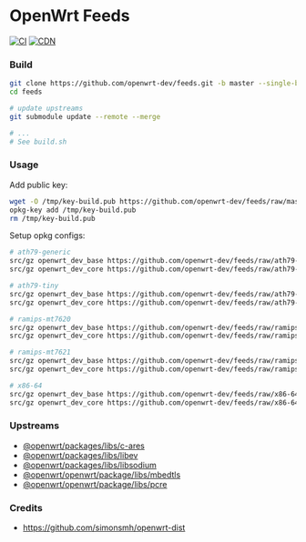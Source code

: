 # OpenWrt Feeds

[![CI](https://github.com/openwrt-dev/feeds/workflows/CI/badge.svg)](https://github.com/openwrt-dev/feeds)
[![CDN](https://data.jsdelivr.com/v1/package/gh/openwrt-dev/feeds/badge?style=rounded)](https://cdn.jsdelivr.net/gh/openwrt-dev/feeds/)

### Build

```bash
git clone https://github.com/openwrt-dev/feeds.git -b master --single-branch --recurse-submodules -j4
cd feeds

# update upstreams
git submodule update --remote --merge

# ...
# See build.sh
```

### Usage

Add public key:
```bash
wget -O /tmp/key-build.pub https://github.com/openwrt-dev/feeds/raw/master/key-build.pub
opkg-key add /tmp/key-build.pub
rm /tmp/key-build.pub
```

Setup opkg configs:
```bash
# ath79-generic
src/gz openwrt_dev_base https://github.com/openwrt-dev/feeds/raw/ath79-generic/base
src/gz openwrt_dev_core https://github.com/openwrt-dev/feeds/raw/ath79-generic/core

# ath79-tiny
src/gz openwrt_dev_base https://github.com/openwrt-dev/feeds/raw/ath79-tiny/base
src/gz openwrt_dev_core https://github.com/openwrt-dev/feeds/raw/ath79-tiny/core

# ramips-mt7620
src/gz openwrt_dev_base https://github.com/openwrt-dev/feeds/raw/ramips-mt7620/base
src/gz openwrt_dev_core https://github.com/openwrt-dev/feeds/raw/ramips-mt7620/core

# ramips-mt7621
src/gz openwrt_dev_base https://github.com/openwrt-dev/feeds/raw/ramips-mt7621/base
src/gz openwrt_dev_core https://github.com/openwrt-dev/feeds/raw/ramips-mt7621/core

# x86-64
src/gz openwrt_dev_base https://github.com/openwrt-dev/feeds/raw/x86-64/base
src/gz openwrt_dev_core https://github.com/openwrt-dev/feeds/raw/x86-64/core
```

### Upstreams

- [@openwrt/packages/libs/c-ares](https://github.com/openwrt/packages/tree/openwrt-21.02/libs/c-ares)
- [@openwrt/packages/libs/libev](https://github.com/openwrt/packages/tree/openwrt-21.02/libs/libev)
- [@openwrt/packages/libs/libsodium](https://github.com/openwrt/packages/tree/openwrt-21.02/libs/libsodium)
- [@openwrt/openwrt/package/libs/mbedtls](https://github.com/openwrt/openwrt/tree/openwrt-21.02/package/libs/mbedtls)
- [@openwrt/openwrt/package/libs/pcre](https://github.com/openwrt/openwrt/tree/openwrt-21.02/package/libs/pcre)

### Credits

- https://github.com/simonsmh/openwrt-dist
